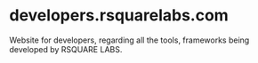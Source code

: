 # developers.rsquarelabs.com

Website for developers, regarding all the tools, frameworks being developed by
RSQUARE LABS.
